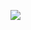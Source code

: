 ![](https://lh7-rt.googleusercontent.com/docsz/AD_4nXez9er2AsMG8Mw_BiltVkGxxMC68la-J7VDPJrSOgVPt3KclX6XTeJrTb4yd6dWL8G2CYpLtMM9hDh2hXprhoK-hEyf15xbTZILx4vLpUOD1uoZV2-vEzuNcTtvc6m_mcbMLZFPu6BXr8NbZbWq3EnL_rs?key=npwD9oxvilXUHhEmn0WTVA)
